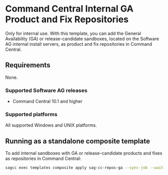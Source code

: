<!-- Copyright 2013 - 2018 Software AG, Darmstadt, Germany and/or its licensors

   SPDX-License-Identifier: Apache-2.0

    Licensed under the Apache License, Version 2.0 (the "License");
    you may not use this file except in compliance with the License.
    You may obtain a copy of the License at

        http://www.apache.org/licenses/LICENSE-2.0

    Unless required by applicable law or agreed to in writing, software
    distributed under the License is distributed on an "AS IS" BASIS,
     WITHOUT WARRANTIES OR CONDITIONS OF ANY KIND, either express or implied.
     See the License for the specific language governing permissions and

     limitations under the License.                                                  

-->
# Command Central Internal GA Product and Fix Repositories

Only for internal use. With this template, you can add the General Availability (GA) or release-candidate sandboxes, located on the Software AG internal install servers, as product and fix repositories in Command Central.

## Requirements

None.

### Supported Software AG releases

* Command Central 10.1 and higher

### Supported platforms

All supported Windows and UNIX platforms.

## Running as a standalone composite template

To add internal sandboxes with GA or release-candidate products and fixes as repositories in Command Central:

```bash
sagcc exec templates composite apply sag-cc-repos-ga --sync-job --wait 360
```